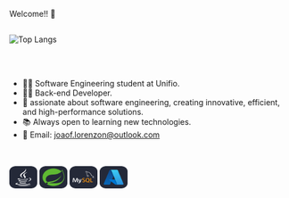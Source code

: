 Welcome!! 👋<br>

##

 ![Top Langs](https://github-readme-stats.vercel.app/api/top-langs/?username=JoaoFelipe76&layout=compact)

 
 <br>
 <br>

- 🧑‍💻 Software Engineering student at Unifio.
- 🧑‍💻 Back-end Developer.
- 🧠 assionate about software engineering, creating innovative, efficient, and high-performance solutions.
- 📚 Always open to learning new technologies.
- 🤝 Email: joaof.lorenzon@outlook.com
  
<br>

   
<div style="display: inline_block"><br>

 
 <img align="center" alt="Jf_java" height="40" width="50" src="https://github.com/tandpfun/skill-icons/blob/main/icons/Java-Dark.svg" /> 
 <img align="center" alt="Jf_spring" height="40" width="50" src="https://github.com/tandpfun/skill-icons/blob/main/icons/Spring-Dark.svg"  /> 
 <img align="center" alt="Jf_MY_SQL" height="40" width="50" src="https://github.com/tandpfun/skill-icons/blob/main/icons/MySQL-Dark.svg" /> 
 <img align="center" alt="Jf_AZURE" height="40" width="50" src= "https://github.com/tandpfun/skill-icons/blob/main/icons/Azure-Dark.svg" /> 

 

 





</div>

 ## 
